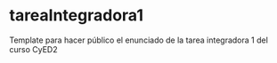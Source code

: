 # tareaIntegradora1
Template para hacer público el enunciado de la tarea integradora 1 del curso CyED2
